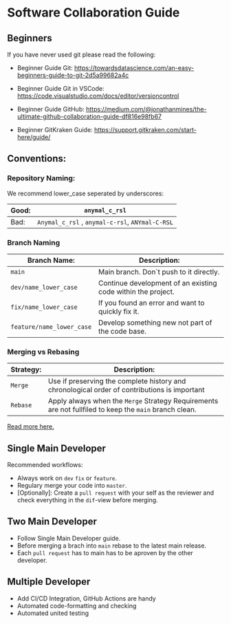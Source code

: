 # Software Collaboration Guide

## Beginners
If you have never used git please read the following:

- Beginner Guide Git:
<https://towardsdatascience.com/an-easy-beginners-guide-to-git-2d5a99682a4c>

- Beginner Guide Git in VSCode:
<https://code.visualstudio.com/docs/editor/versioncontrol>

- Beginner Guide GitHub:
<https://medium.com/@jonathanmines/the-ultimate-github-collaboration-guide-df816e98fb67>

- Beginner GitKraken Guide:
<https://support.gitkraken.com/start-here/guide/>

## Conventions:
### Repository Naming:
We recommend lower_case seperated by underscores:   

| Good: | `anymal_c_rsl`                                  |
| ----- | ----------------------------------------------- |
| Bad:  | `Anymal_c_rsl` , `anymal-c-rsl`, `ANYmal-C-RSL` |

### Branch Naming

| Branch Name:              | Description:                                                 |
| ------------------------- | ------------------------------------------------------------ |
| `main`                    | Main branch. Don`t push to it directly.                      |
| `dev/name_lower_case`     | Continue development of an existing code within the project. |
| `fix/name_lower_case`     | If you found an error and want to quickly fix it.            |
| `feature/name_lower_case` | Develop something new not part of the code base.             |

### Merging vs Rebasing

| Strategy: | Description:                                                                                           |
| --------- | ------------------------------------------------------------------------------------------------------ |
| `Merge`   | Use if preserving the complete history and chronological order of contributions is important           |
| `Rebase`  | Apply always when the `Merge` Strategy Requirements are not fullfiled to keep the `main` branch clean. |

[Read more here.](https://betterprogramming.pub/differences-between-git-merge-and-rebase-and-why-you-should-care-ae41d96237b6#:~:text=Reading%20the%20official%20Git%20manual,it%20happened%2C%20rebase%20rewrites%20it%20)


## Single Main Developer
Recommended workflows: 
- Always work on `dev` `fix` or `feature`.
- Regulary merge your code into `master`. 
- [Optionally]: Create a `pull request` with your self as the reviewer and check everything in the `dif`-view before merging.

## Two Main Developer
- Follow Single Main Developer guide.
- Before merging a brach into `main` rebase to the latest main release.
- Each `pull request` has to main has to be aproven by the other developer.

## Multiple Developer
- Add CI/CD Integration, GitHub Actions are handy
- Automated code-formatting and checking 
- Automated united testing

